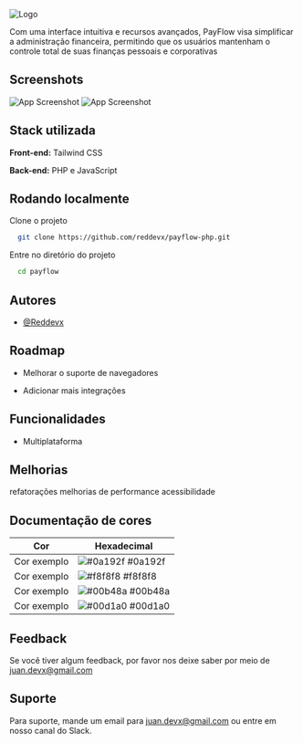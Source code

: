 ![Logo](https://raw.githubusercontent.com/reddevx/payflow-php/master/static/images/2.png)

Com uma interface intuitiva e recursos avançados, PayFlow visa simplificar a administração financeira, permitindo que os usuários mantenham o controle total de suas finanças pessoais e corporativas


## Screenshots

![App Screenshot](https://raw.githubusercontent.com/reddevx/payflow-php/master/static/images/scrennshot.png)
![App Screenshot](https://raw.githubusercontent.com/reddevx/payflow-php/master/static/images/screenshot-2.png)


## Stack utilizada

**Front-end:** Tailwind CSS

**Back-end:** PHP e JavaScript

## Rodando localmente

Clone o projeto

```bash
  git clone https://github.com/reddevx/payflow-php.git
```

Entre no diretório do projeto

```bash
  cd payflow
```

## Autores

- [@Reddevx](https://www.github.com/reddevx)

## Roadmap

- Melhorar o suporte de navegadores

- Adicionar mais integrações


## Funcionalidades

- Multiplataforma


## Melhorias

 refatorações
 melhorias de performance
 acessibilidade




## Documentação de cores

| Cor               | Hexadecimal                                                |
| ----------------- | ---------------------------------------------------------------- |
| Cor exemplo       | ![#0a192f](https://via.placeholder.com/10/0a192f?text=+) #0a192f |
| Cor exemplo       | ![#f8f8f8](https://via.placeholder.com/10/f8f8f8?text=+) #f8f8f8 |
| Cor exemplo       | ![#00b48a](https://via.placeholder.com/10/00b48a?text=+) #00b48a |
| Cor exemplo       | ![#00d1a0](https://via.placeholder.com/10/00b48a?text=+) #00d1a0 |


## Feedback

Se você tiver algum feedback, por favor nos deixe saber por meio de juan.devx@gmail.com


## Suporte

Para suporte, mande um email para juan.devx@gmail.com ou entre em nosso canal do Slack.

